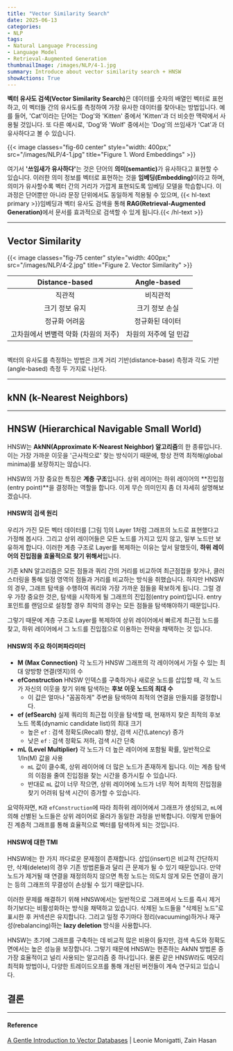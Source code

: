 ```yaml
---
title: "Vector Similarity Search"
date: 2025-06-13
categories:
- NLP
tags:
- Natural Language Processing
- Language Model
- Retrieval-Augmented Generation
thumbnailImage: /images/NLP/4-1.jpg
summary: Introduce about vector similarity search + HNSW
showActions: True
---
```

<strong>벡터 유사도 검색(Vector Similarity Search)</strong>은 데이터를 숫자의 배열인 벡터로 표현하고, 이 벡터들 간의 유사도를 측정하여 가장 유사한 데이터를 찾아내는 방법입니다. 예를 들어, 'Cat'이라는 단어는 'Dog'와 'Kitten' 중에서 'Kitten'과 더 비슷한 맥락에서 사용될 것입니다. 또 다른 예시로, 'Dog'와 'Wolf' 중에서는 'Dog'의 쓰임새가 'Cat'과 더 유사하다고 볼 수 있습니다.

{{< image classes="fig-60 center" style="width: 400px;" src="/images/NLP/4-1.jpg" title="Figure 1. Word Embeddings" >}}

여기서 <strong>'쓰임새가 유사하다'</strong>는 것은 단어의 <strong>의미(semantic)</strong>가 유사하다고 표현할 수 있습니다. 이러한 의미 정보를 벡터로 표현하는 것을 <strong>임베딩(Embedding)</strong>이라고 하며, 의미가 유사할수록 벡터 간의 거리가 가깝게 표현되도록 임베딩 모델을 학습합니다. 이 과정은 단어뿐만 아니라 문장 단위에서도 동일하게 적용될 수 있으며, {{< hl-text primary >}}임베딩과 벡터 유사도 검색을 통해 <strong>RAG(Retrieval-Augmented Generation)</strong>에서 문서를 효과적으로 검색할 수 있게 됩니다.{{< /hl-text >}} 

---

## Vector Similarity
{{< image classes="fig-75 center" style="width: 400px;" src="/images/NLP/4-2.jpg" title="Figure 2. Vector Similarity" >}}

|Distance-based|Angle-based|
|:---:|:---:|
|직관적|비직관적|
|크기 정보 유지|크기 정보 손실|
|정규화 어려움|정규화된 데이터|
|고차원에서 변별력 약화 (차원의 저주)|차원의 저주에 덜 민감|

\
벡터의 유사도를 측정하는 방법은 크게 거리 기반(distance-base) 측정과 각도 기반(angle-based) 측정 두 가지로 나뉜다. 

---

## kNN (k-Nearest Neighbors)

---

## HNSW (Hierarchical Navigable Small World)

HNSW는 **AkNN(Approximate K-Nearest Neighbor) 알고리즘**의 한 종류입니다. 이는 가장 가까운 이웃을 '근사적으로' 찾는 방식이기 때문에, 항상 전역 최적해(global minima)를 보장하지는 않습니다.

HNSW의 가장 중요한 특징은 **계층 구조**입니다. 상위 레이어는 하위 레이어의 **진입점(entry point)**을 결정하는 역할을 합니다. 이게 무슨 의미인지 좀 더 자세히 설명해보겠습니다.

#### HNSW의 검색 원리

우리가 가진 모든 벡터 데이터를 [그림 1]의 Layer 1처럼 그래프의 노드로 표현했다고 가정해 봅시다. 그리고 상위 레이어들은 모든 노드를 가지고 있지 않고, 일부 노드만 보유하게 합니다. 이러한 계층 구조로 Layer를 복제하는 이유는 앞서 말했듯이, **하위 레이어의 진입점을 효율적으로 찾기 위해서**입니다.

기존 kNN 알고리즘은 모든 점들과 쿼리 간의 거리를 비교하여 최근점접을 찾거나, 클러스터링을 통해 일정 영역의 점들과 거리를 비교하는 방식을 취했습니다. 하지만 HNSW의 경우, 그래프 탐색을 수행하여 쿼리와 가장 가까운 점들을 확보하게 됩니다. 그럴 경우 가장 중요한 것은, 탐색을 시작하게 될 그래프의 진입점(entry point)입니다. entry 포인트를 랜덤으로 설정할 경우 최악의 경우는 모든 점들을 탐색해야하기 때문입니다.

그렇기 때문에 계층 구조로 Layer를 복제하여 상위 레이어에서 빠르게 최근접 노드를 찾고, 하위 레이어에서 그 노드를 진입점으로 이용하는 전략을 채택하는 것 입니다.

#### HNSW의 주요 하이퍼파라미터

- **M (Max Connection)**
각 노드가 HNSW 그래프의 각 레이어에서 가질 수 있는 최대 양방향 연결(엣지)의 수
- **efConstruction**
HNSW 인덱스를 구축하거나 새로운 노드를 삽입할 때, 각 노드가 자신의 이웃을 찾기 위해 탐색하는 **후보 이웃 노드의 최대 수**
    - 이 값은 얼마나 "꼼꼼하게" 주변을 탐색하여 최적의 연결을 만들지를 결정합니다.
- **ef (efSearch)**
실제 쿼리의 최근접 이웃을 탐색할 때, 현재까지 찾은 최적의 후보 노드 목록(dynamic candidate list)의 최대 크기
    - 높은 `ef` : 검색 정확도(Recall) 향상, 검색 시간(Latency) 증가
    - 낮은 `ef` : 검색 정확도 저하, 검색 시간 단축
- **mL (Level Multiplier)**
각 노드가 더 높은 레이어에 포함될 확률, 일반적으로 1/ln(M) 값을 사용
    - `mL` 값이 클수록, 상위 레이어에 더 많은 노드가 존재하게 됩니다.
    이는 계층 탐색의 이점을 줄여 진입점을 찾는 시간을 증가시킬 수 있습니다.
    - 반대로 `mL` 값이 너무 작으면, 상위 레이어에 노드가 너무 적어 최적의 진입점을 찾기 어려워 탐색 시간이 증가할 수 있습니다.

요약하자면, `M`과 `efConstruction`에 따라 최하위 레이어에서 그래프가 생성되고, `mL`에 의해 선별된 노드들은 상위 레이어로 올라가 동일한 과정을 반복합니다. 이렇게 만들어진 계층적 그래프를 통해 효율적으로 벡터를 탐색하게 되는 것입니다.

#### HNSW에 대한 TMI

HNSW에는 한 가지 까다로운 문제점이 존재합니다. 삽입(insert)은 비교적 간단하지만, 삭제(delete)의 경우 기존 방법론들과 달리 큰 문제가 될 수 있기 때문입니다. 만약 노드가 제거될 때 연결을 재정의하지 않으면 특정 노드는 의도치 않게 모든 연결이 끊기는 등의 그래프의 무결성이 손상될 수 있기 때문입니다.

이러한 문제를 해결하기 위해 HNSW에서는 일반적으로 그래프에서 노드를 즉시 제거하기보다는 비활성화하는 방식을 채택하고 있습니다. 삭제된 노드들을 "삭제된 노드”로 표시한 후 커넥션은 유지합니다. 그리고 일정 주기마다 정리(vacuuming)하거나 재구성(rebalancing)하는 **lazy deletion** 방식을 사용합니다.

HNSW는 초기에 그래프를 구축하는 데 비교적 많은 비용이 들지만, 검색 속도와 정확도 면에서는 높은 성능을 보장합니다. 그렇기 때문에 HNSW는 현존하는 AkNN 방법론 중 가장 효율적이고 널리 사용되는 알고리즘 중 하나입니다. 물론 같은 HNSW라도 메모리 최적화 방법이나, 다양한 트레이드오프를 통해 개선된 버전들이 계속 연구되고 있습니다.

## 결론

---

#### Reference
[A Gentle Introduction to Vector Databases](https://weaviate.io/blog/what-is-a-vector-database) | Leonie Monigatti, Zain Hasan
